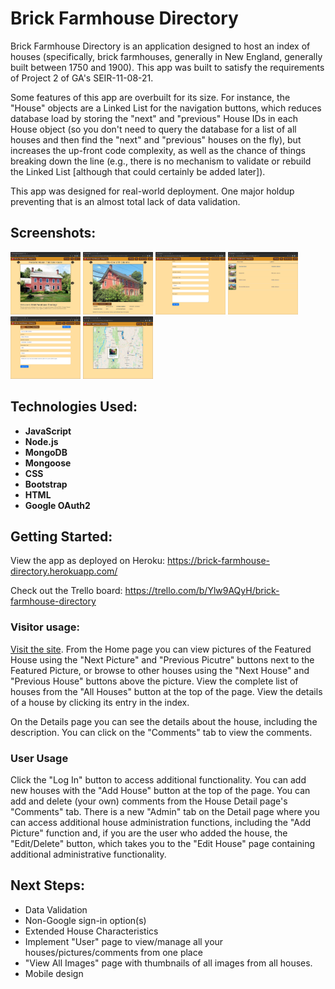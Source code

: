 # Brick Farmhouse Directory
Brick Farmhouse Directory is an application designed to host an index of houses (specifically, brick farmhouses, generally in New England, generally built between 1750 and 1900). This app was built to satisfy the requirements of Project 2 of GA's SEIR-11-08-21.

Some features of this app are overbuilt for its size. For instance, the "House" objects are a Linked List for the navigation buttons, which reduces database load by storing the "next" and "previous" House IDs in each House object (so you don't need to query the database for a list of all houses and then find the "next" and "previous" houses on the fly), but increases the up-front code complexity, as well as the chance of things breaking down the line (e.g., there is no mechanism to validate or rebuild the Linked List [although that could certainly be added later]).

This app was designed for real-world deployment. One major holdup preventing that is an almost total lack of data validation.


## Screenshots:
<a href="screenshots/screenshot1.jpg"><img src="screenshots/screenshot1.jpg" width="112" height="100"></a>
<a href="screenshots/screenshot2.jpg"><img src="screenshots/screenshot2.jpg" width="112" height="100"></a>
<a href="screenshots/screenshot3.png"><img src="screenshots/screenshot3.png" width="112" height="100"></a>
<a href="screenshots/screenshot4.png"><img src="screenshots/screenshot4.png" width="112" height="100"></a>
<a href="screenshots/screenshot5.png"><img src="screenshots/screenshot5.png" width="112" height="100"></a>
<a href="screenshots/screenshot6.jpg"><img src="screenshots/screenshot6.jpg" width="112" height="100"></a>

## Technologies Used:
- __JavaScript__
- __Node.js__
- __MongoDB__
- __Mongoose__
- __CSS__
- __Bootstrap__
- __HTML__
- __Google OAuth2__

## Getting Started:
View the app as deployed on Heroku: <https://brick-farmhouse-directory.herokuapp.com/>

Check out the Trello board: <https://trello.com/b/Ylw9AQyH/brick-farmhouse-directory>

### Visitor usage:
[Visit the site](https://brick-farmhouse-directory.herokuapp.com/). From the Home page you can view pictures of the Featured House using the "Next Picture" and "Previous Picutre" buttons next to the Featured Picture, or browse to other houses using the "Next House" and "Previous House" buttons above the picture. View the complete list of houses from the "All Houses" button at the top of the page. View the details of a house by clicking its entry in the index.

On the Details page you can see the details about the house, including the description. You can click on the "Comments" tab to view the comments.

### User Usage
Click the "Log In" button to access additional functionality. You can add new houses with the "Add House" button at the top of the page. You can add and delete (your own) comments from the House Detail page's "Comments" tab. There is a new "Admin" tab on the Detail page where you can access additional house administration functions, including the "Add Picture" function and, if you are the user who added the house, the "Edit/Delete" button, which takes you to the "Edit House" page containing additional administrative functionality.


## Next Steps:
- Data Validation
- Non-Google sign-in option(s)
- Extended House Characteristics
- Implement "User" page to view/manage all your houses/pictures/comments from one place
- "View All Images" page with thumbnails of all images from all houses.
- Mobile design